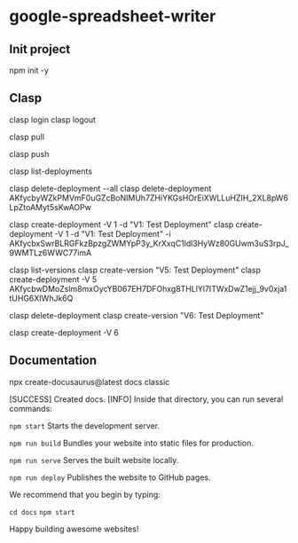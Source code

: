 # google-spreadsheet-writer

## Init project

npm init -y


## Clasp

clasp login
clasp logout

clasp pull

clasp push

clasp list-deployments

clasp delete-deployment --all
clasp delete-deployment AKfycbyWZkPMVmF0uGZcBoNIMUh7ZHiYKGsHOrEiXWLLuHZIH_2XL8pW6LpZtoAMyt5sKwAOPw

clasp create-deployment -V 1 -d "V1: Test Deployment"
clasp create-deployment -V 1 -d "V1: Test Deployment" -i AKfycbxSwrBLRGFkzBpzgZWMYpP3y_KrXxqC1ldl3HyWz80GUwm3uS3rpJ_9WMTLz6WWC77imA

clasp list-versions
clasp create-version "V5: Test Deployment"
clasp create-deployment -V 5
AKfycbwDMoZslm8mxOycYB067EH7DFOhxg8THLlYl7ITWxDwZ1ejj_9v0xja1tUHG6XIWhJk6Q



clasp delete-deployment
clasp create-version "V6: Test Deployment"


clasp create-deployment -V 6

## Documentation

npx create-docusaurus@latest docs classic

[SUCCESS] Created docs.
[INFO] Inside that directory, you can run several commands:

  `npm start`
    Starts the development server.

  `npm run build`
    Bundles your website into static files for production.

  `npm run serve`
    Serves the built website locally.

  `npm run deploy`
    Publishes the website to GitHub pages.

We recommend that you begin by typing:

  `cd docs`
  `npm start`

Happy building awesome websites!
